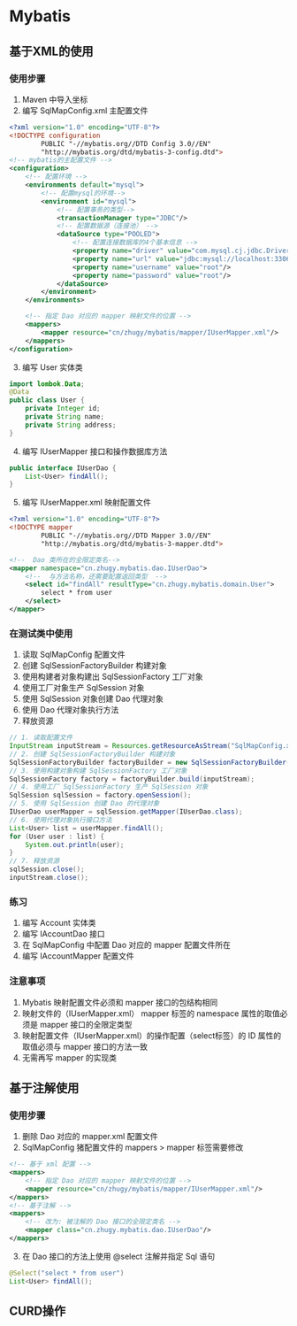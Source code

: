 # Mybatis

## 基于XML的使用
### 使用步骤
1. Maven 中导入坐标
2. 编写 SqlMapConfig.xml 主配置文件
```xml
<?xml version="1.0" encoding="UTF-8"?>
<!DOCTYPE configuration
        PUBLIC "-//mybatis.org//DTD Config 3.0//EN"
        "http://mybatis.org/dtd/mybatis-3-config.dtd">
<!-- mybatis的主配置文件 -->
<configuration>
    <!-- 配置环境 -->
    <environments default="mysql">
        <!-- 配置mysql的环境-->
        <environment id="mysql">
            <!-- 配置事务的类型-->
            <transactionManager type="JDBC"/>
            <!-- 配置数据源（连接池） -->
            <dataSource type="POOLED">
                <!-- 配置连接数据库的4个基本信息 -->
                <property name="driver" value="com.mysql.cj.jdbc.Driver"/>
                <property name="url" value="jdbc:mysql://localhost:3306/study?serverTimezone=UTC"/>
                <property name="username" value="root"/>
                <property name="password" value="root"/>
            </dataSource>
        </environment>
    </environments>

    <!-- 指定 Dao 对应的 mapper 映射文件的位置 -->
    <mappers>
        <mapper resource="cn/zhugy/mybatis/mapper/IUserMapper.xml"/>
    </mappers>
</configuration>
```
3. 编写 User 实体类
```java
import lombok.Data;
@Data
public class User {
    private Integer id;
    private String name;
    private String address;
}
```
4. 编写 IUserMapper 接口和操作数据库方法
```java
public interface IUserDao {
    List<User> findAll();
}
```
5. 编写 IUserMapper.xml 映射配置文件
```xml
<?xml version="1.0" encoding="UTF-8"?>
<!DOCTYPE mapper
        PUBLIC "-//mybatis.org//DTD Mapper 3.0//EN"
        "http://mybatis.org/dtd/mybatis-3-mapper.dtd">

<!--  Dao 类所在的全限定类名-->
<mapper namespace="cn.zhugy.mybatis.dao.IUserDao">
    <!--  与方法名称，还需要配置返回类型  -->
    <select id="findAll" resultType="cn.zhugy.mybatis.domain.User">
        select * from user
    </select>
</mapper>
```
  
### 在测试类中使用
1. 读取 SqlMapConfig 配置文件
2. 创建 SqlSessionFactoryBuilder 构建对象
3. 使用构建者对象构建出 SqlSessionFactory 工厂对象
4. 使用工厂对象生产 SqlSession 对象
5. 使用 SqlSession 对象创建 Dao 代理对象
6. 使用 Dao 代理对象执行方法
7. 释放资源
```java
// 1. 读取配置文件
InputStream inputStream = Resources.getResourceAsStream("SqlMapConfig.xml");
// 2. 创建 SqlSessionFactoryBuilder 构建对象
SqlSessionFactoryBuilder factoryBuilder = new SqlSessionFactoryBuilder();
// 3. 使用构建对象构建 SqlSessionFactory 工厂对象
SqlSessionFactory factory = factoryBuilder.build(inputStream);
// 4. 使用工厂 SqlSessionFactory 生产 SqlSession 对象
SqlSession sqlSession = factory.openSession();
// 5. 使用 SqlSession 创建 Dao 的代理对象
IUserDao userMapper = sqlSession.getMapper(IUserDao.class);
// 6. 使用代理对象执行接口方法
List<User> list = userMapper.findAll();
for (User user : list) {
    System.out.println(user);
}
// 7. 释放资源
sqlSession.close();
inputStream.close();
```

### 练习
1. 编写 Account 实体类
2. 编写 IAccountDao 接口
3. 在 SqlMapConfig 中配置 Dao 对应的 mapper 配置文件所在
4. 编写 IAccountMapper 配置文件

### 注意事项
1. Mybatis 映射配置文件必须和 mapper 接口的包结构相同
2. 映射文件的（IUserMapper.xml） mapper 标签的 namespace 属性的取值必须是 mapper 接口的全限定类型
3. 映射配置文件（IUserMapper.xml）的操作配置（select标签）的 ID 属性的取值必须与 mapper 接口的方法一致
4. 无需再写 mapper 的实现类

## 基于注解使用

### 使用步骤
1. 删除 Dao 对应的 mapper.xml 配置文件
2. SqlMapConfig 猪配置文件的 mappers > mapper 标签需要修改
```xml
<!-- 基于 xml 配置 -->
<mappers>
    <!-- 指定 Dao 对应的 mapper 映射文件的位置 -->
    <mapper resource="cn/zhugy/mybatis/mapper/IUserMapper.xml"/>
</mappers>
<!-- 基于注解 -->
<mappers>
    <!-- 改为: 被注解的 Dao 接口的全限定类名 -->
    <mapper class="cn.zhugy.mybatis.dao.IUserDao"/>
</mappers>
```
3. 在 Dao 接口的方法上使用 @select 注解并指定 Sql 语句
```java
@Select("select * from user")
List<User> findAll();
```


## CURD操作